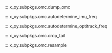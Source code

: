 ::: x_xy.subpkgs.omc.dump_omc

::: x_xy.subpkgs.omc.autodetermine_imu_freq

::: x_xy.subpkgs.omc.autodetermine_optitrack_freq

::: x_xy.subpkgs.omc.crop_tail

::: x_xy.subpkgs.omc.resample
